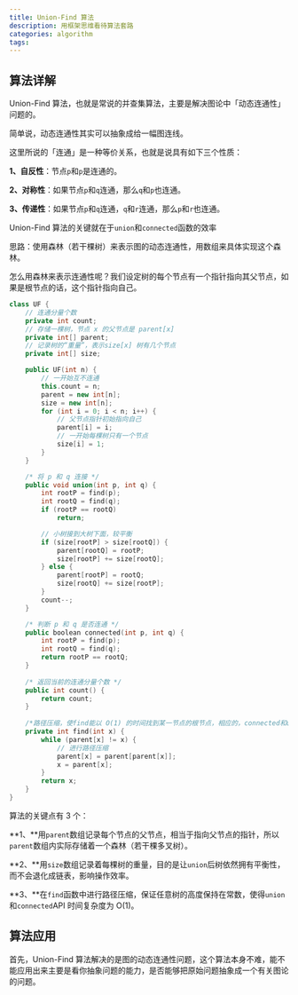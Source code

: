 ```yaml
---
title: Union-Find 算法
description: 用框架思维看待算法套路
categories: algorithm
tags:
---
```


## 算法详解

Union-Find 算法，也就是常说的并查集算法，主要是解决图论中「动态连通性」问题的。

简单说，动态连通性其实可以抽象成给一幅图连线。

这里所说的「连通」是一种等价关系，也就是说具有如下三个性质：

**1、自反性**：节点`p`和`p`是连通的。

**2、对称性**：如果节点`p`和`q`连通，那么`q`和`p`也连通。

**3、传递性**：如果节点`p`和`q`连通，`q`和`r`连通，那么`p`和`r`也连通。

Union-Find 算法的关键就在于`union`和`connected`函数的效率

思路：使用森林（若干棵树）来表示图的动态连通性，用数组来具体实现这个森林。

怎么用森林来表示连通性呢？我们设定树的每个节点有一个指针指向其父节点，如果是根节点的话，这个指针指向自己。

```c++
class UF {
    // 连通分量个数
    private int count;
    // 存储一棵树，节点 x 的父节点是 parent[x]
    private int[] parent;
    // 记录树的“重量”，表示size[x] 树有几个节点
    private int[] size;

    public UF(int n) {
        // 一开始互不连通
        this.count = n;
        parent = new int[n];
        size = new int[n];
        for (int i = 0; i < n; i++) {
          	// 父节点指针初始指向自己
            parent[i] = i;
          	// 一开始每棵树只有一个节点
            size[i] = 1;
        }
    }

    /* 将 p 和 q 连接 */
    public void union(int p, int q) {
        int rootP = find(p);
        int rootQ = find(q);
        if (rootP == rootQ)
            return;

        // 小树接到大树下面，较平衡
        if (size[rootP] > size[rootQ]) {
            parent[rootQ] = rootP;
            size[rootP] += size[rootQ];
        } else {
            parent[rootP] = rootQ;
            size[rootQ] += size[rootP];
        }
        count--;
    }

  	/* 判断 p 和 q 是否连通 */
    public boolean connected(int p, int q) {
        int rootP = find(p);
        int rootQ = find(q);
        return rootP == rootQ;
    }
  
    /* 返回当前的连通分量个数 */
    public int count() { 
        return count;
    }
  
  	/*路径压缩，使find能以 O(1) 的时间找到某一节点的根节点，相应的，connected和union复杂度都下降为 O(1)。*/
    private int find(int x) {
        while (parent[x] != x) {
            // 进行路径压缩
            parent[x] = parent[parent[x]];
            x = parent[x];
        }
        return x;
    }
}
```

算法的关键点有 3 个：

**1、**用`parent`数组记录每个节点的父节点，相当于指向父节点的指针，所以`parent`数组内实际存储着一个森林（若干棵多叉树）。

**2、**用`size`数组记录着每棵树的重量，目的是让`union`后树依然拥有平衡性，而不会退化成链表，影响操作效率。

**3、**在`find`函数中进行路径压缩，保证任意树的高度保持在常数，使得`union`和`connected`API 时间复杂度为 O(1)。

## 算法应用

首先，Union-Find 算法解决的是图的动态连通性问题，这个算法本身不难，能不能应用出来主要是看你抽象问题的能力，是否能够把原始问题抽象成一个有关图论的问题。

